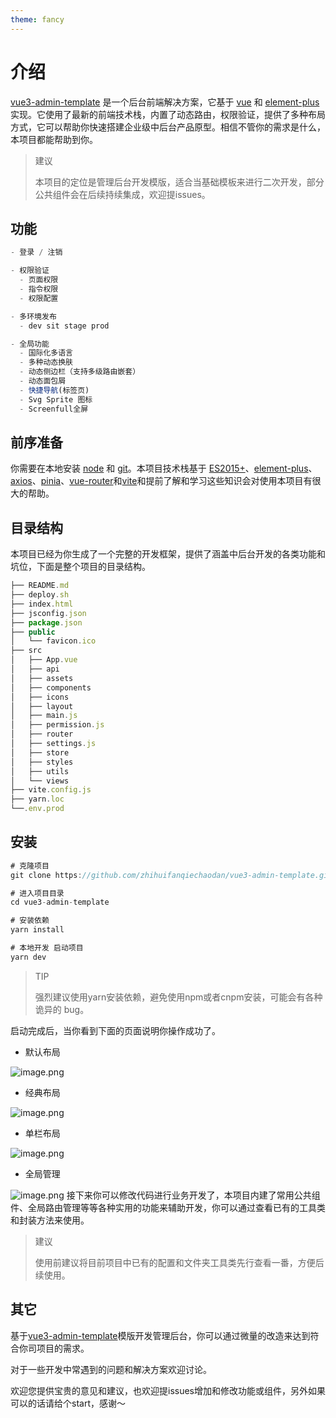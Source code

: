 ```yaml
---
theme: fancy
---
```

# 介绍

[vue3-admin-template](https://github.com/zhihuifanqiechaodan/vue3-admin-template.git) 是一个后台前端解决方案，它基于 [vue](https://github.com/vuejs/vue) 和 [element-plus](https://github.com/element-plus/element-plus.git)实现。它使用了最新的前端技术栈，内置了动态路由，权限验证，提供了多种布局方式，它可以帮助你快速搭建企业级中后台产品原型。相信不管你的需求是什么，本项目都能帮助到你。

> 建议
> 
> 本项目的定位是管理后台开发模版，适合当基础模板来进行二次开发，部分公共组件会在后续持续集成，欢迎提issues。


## 功能

```js
- 登录 / 注销

- 权限验证
  - 页面权限
  - 指令权限
  - 权限配置

- 多环境发布
  - dev sit stage prod

- 全局功能
  - 国际化多语言
  - 多种动态换肤
  - 动态侧边栏（支持多级路由嵌套）
  - 动态面包屑
  - 快捷导航(标签页)
  - Svg Sprite 图标
  - Screenfull全屏
```
## 前序准备
你需要在本地安装 [node](http://nodejs.org/) 和 [git](https://git-scm.com/)。本项目技术栈基于 [ES2015+](http://es6.ruanyifeng.com/)、[element-plus](https://github.com/element-plus/element-plus.git)、[axios](https://github.com/axios/axios.git[)、[pinia](https://github.com/vuejs/pinia.git)、[vue-router](https://github.com/vuejs/vue-router.git)和[vite](https://github.com/vitejs/vite.git)和提前了解和学习这些知识会对使用本项目有很大的帮助。

## 目录结构
本项目已经为你生成了一个完整的开发框架，提供了涵盖中后台开发的各类功能和坑位，下面是整个项目的目录结构。

```js
├── README.md
├── deploy.sh
├── index.html
├── jsconfig.json
├── package.json
├── public
│   └── favicon.ico
├── src
│   ├── App.vue
│   ├── api
│   ├── assets
│   ├── components
│   ├── icons
│   ├── layout
│   ├── main.js
│   ├── permission.js
│   ├── router
│   ├── settings.js
│   ├── store
│   ├── styles
│   ├── utils
│   └── views
├── vite.config.js
├── yarn.loc
└──.env.prod
```

## 安装

```js
# 克隆项目
git clone https://github.com/zhihuifanqiechaodan/vue3-admin-template.git

# 进入项目目录
cd vue3-admin-template

# 安装依赖
yarn install

# 本地开发 启动项目
yarn dev
```

> TIP
> 
> 强烈建议使用yarn安装依赖，避免使用npm或者cnpm安装，可能会有各种诡异的 bug。

启动完成后，当你看到下面的页面说明你操作成功了。

- 默认布局

![image.png](https://p3-juejin.byteimg.com/tos-cn-i-k3u1fbpfcp/c76aaa53677e4eedb902d4d8eff26f2c~tplv-k3u1fbpfcp-watermark.image?)
- 经典布局

![image.png](https://p3-juejin.byteimg.com/tos-cn-i-k3u1fbpfcp/756b3304cbe44070be9d00d2cd1ff977~tplv-k3u1fbpfcp-watermark.image?)
- 单栏布局

![image.png](https://p6-juejin.byteimg.com/tos-cn-i-k3u1fbpfcp/f7b33442d9ac408283f2d38d0300b234~tplv-k3u1fbpfcp-watermark.image?)
- 全局管理

![image.png](https://p9-juejin.byteimg.com/tos-cn-i-k3u1fbpfcp/8342beb159a644b398df17778719ac90~tplv-k3u1fbpfcp-watermark.image?)
接下来你可以修改代码进行业务开发了，本项目内建了常用公共组件、全局路由管理等等各种实用的功能来辅助开发，你可以通过查看已有的工具类和封装方法来使用。

> 建议
> 
> 使用前建议将目前项目中已有的配置和文件夹工具类先行查看一番，方便后续使用。

## 其它
基于[vue3-admin-template](https://github.com/zhihuifanqiechaodan/vue3-admin-template.git)模版开发管理后台，你可以通过微量的改造来达到符合你司项目的需求。

对于一些开发中常遇到的问题和解决方案欢迎讨论。

欢迎您提供宝贵的意见和建议，也欢迎提issues增加和修改功能或组件，另外如果可以的话请给个start，感谢～
